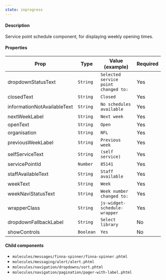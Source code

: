```yaml
---
state: inprogress
---
```


#### Description

Service point schedule component, for displaying weekly opening times.

#### Properties

| Prop                        | Type      | Value (example)                      | Required |
| --------------------------- | --------- | ------------------------------------ | -------- |
| dropdownStatusText          | `String`  | `Selected service point changed to:` | Yes      |
| closedText                  | `String`  | `Closed`                             | Yes      |
| informationNotAvailableText | `String`  | `No schedules available`             | Yes      |
| nextWeekLabel               | `String`  | `Next week`                          | Yes      |
| openText                    | `String`  | `Open`                               | Yes      |
| organisation                | `String`  | `NFL`                                | Yes      |
| previousWeekLabel           | `String`  | `Previous week`                      | Yes      |
| selfServiceText             | `String`  | `(self service)`                     | Yes      |
| servicePointId              | `Number`  | `85141`                              | Yes      |
| staffAvailableText          | `String`  | `Staff available`                    | Yes      |
| weekText                    | `String`  | `Week`                               | Yes      |
| weekNaviStatusText          | `String`  | `Week number changed to:`            | Yes      |
| wrapperClass                | `String`  | `js-widget-schedule-wrapper`         | Yes      |
| dropdownFallbackLabel       | `String`  | `Select library`                     | No       |
| showControls                | `Boolean` | `Yes`                                | No       |

#### Child components

- `molecules/messages/finna-spinner/finna-spinner.phtml`
- `molecules/messaging/alert/alert.phtml`
- `molecules/navigation/dropdowns/sort.phtml`
- `molecules/navigation/pagination/pager-with-label.phtml`
